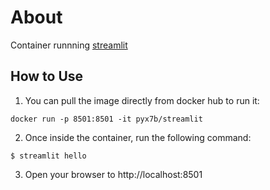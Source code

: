 # About

Container runnning [streamlit](https://streamlit.io)

## How to Use
1. You can pull the image directly from docker hub to run it: 
```
docker run -p 8501:8501 -it pyx7b/streamlit
```

2. Once inside the container, run the following command:
```
$ streamlit hello
```

3. Open your browser to http://localhost:8501
